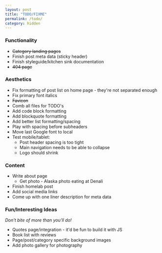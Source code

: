 ```yaml
---
layout: post
title: "TODO/FIXME"
permalink: /todo/
category: hidden
---
```


### Functionality

* ~~Category landing pages~~
* Finish post meta data (sticky header)
* Finish styleguide/kitchen sink documentation
* ~~404 page~~

### Aesthetics

* Fix formatting of post list on home page - they're not separated enough
* Fix primary font italics
* ~~Favicon~~
* Comb all files for TODO's
* Add code block formatting
* Add blockquote formatting
* Add better list formatting/spacing
* Play with spacing before subheaders
* Move last Google font to local
* Test mobile/tablet:
  * Post header spacing is too tight
  * Main navigation needs to be able to collapse
  * Logo should shrink

### Content

* Write about page
  * Get photo - Alaska photo eating at Denali
* Finish homelab post
* Add social media links
* Come up with one liner description for meta data

### Fun/Interesting Ideas

_Don't bite of more than you'll do!_

* Quotes page/integration - it'd be fun to build it with JS
* Book list with reviews
* Page/post/category specific background images
* Add photo gallery for photography

 
